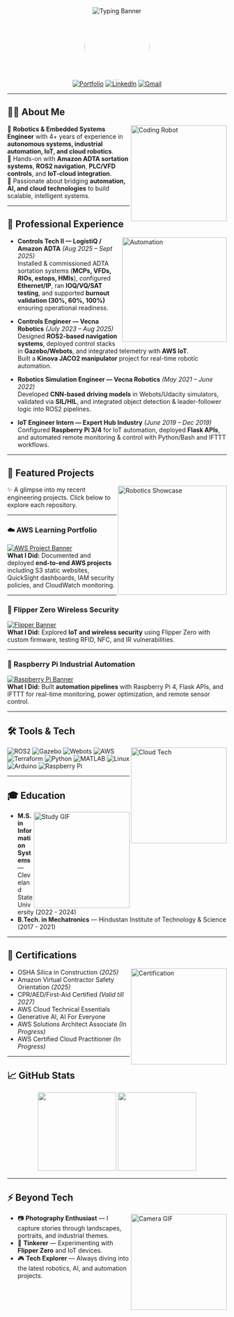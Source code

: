 <!-- Banner Section -->
<div align="center">
  <img src="https://readme-typing-svg.herokuapp.com?font=Orbitron&size=35&duration=2800&pause=1000&color=00cfc8&center=true&vCenter=true&width=700&height=70&lines=Sai+Charan+Pasupuleti;Robotics+%7C+Controls+%7C+IoT+%7C+Cloud;Engineer+Building+Automation+%26+AI+Systems" alt="Typing Banner" />
</div>

<!-- Profile Picture -->
<div align="center">
  <img src="assets/profile.png" width="150" style="border-radius:50%;" />
</div>

<!-- Badges -->
<div align="center">
  <a href="https://psaicharan921.github.io/"><img src="https://img.shields.io/badge/Portfolio-Visit-137dc5?style=for-the-badge&logo=github&logoColor=white" alt="Portfolio"/></a>
  <a href="https://www.linkedin.com/in/saicharanpasupuleti/"><img src="https://img.shields.io/badge/LinkedIn-Connect-0a66c2?style=for-the-badge&logo=linkedin&logoColor=white" alt="LinkedIn"/></a>
  <a href="mailto:saicharanpasupuleti8@gmail.com"><img src="https://img.shields.io/badge/Email-Contact-EA4335?style=for-the-badge&logo=gmail&logoColor=white" alt="Gmail"/></a>
</div>

---

## 👨‍💻 About Me
<img align="right" alt="Coding Robot" width="220" src="https://media.giphy.com/media/bGgsc5mWoryfgKBx1u/giphy.gif"/>

🔹 **Robotics & Embedded Systems Engineer** with 4+ years of experience in **autonomous systems, industrial automation, IoT, and cloud robotics**.  
🔹 Hands-on with **Amazon ADTA sortation systems**, **ROS2 navigation**, **PLC/VFD controls**, and **IoT-cloud integration**.  
🔹 Passionate about bridging **automation, AI, and cloud technologies** to build scalable, intelligent systems.  

---

## 🏢 Professional Experience
<img align="right" alt="Automation" width="240" src="https://media.giphy.com/media/coxQHKASG60HrHtvkt/giphy.gif"/>

- **Controls Tech II — LogistiQ / Amazon ADTA** *(Aug 2025 – Sept 2025)*  
  Installed & commissioned ADTA sortation systems (**MCPs, VFDs, RIOs, estops, HMIs**), configured **Ethernet/IP**, ran **IOQ/VQ/SAT testing**, and supported **burnout validation (30%, 60%, 100%)** ensuring operational readiness.  

- **Controls Engineer — Vecna Robotics** *(July 2023 – Aug 2025)*  
  Designed **ROS2-based navigation systems**, deployed control stacks in **Gazebo/Webots**, and integrated telemetry with **AWS IoT**.  
  Built a **Kinova JACO2 manipulator** project for real-time robotic automation.  

- **Robotics Simulation Engineer — Vecna Robotics** *(May 2021 – June 2022)*  
  Developed **CNN-based driving models** in Webots/Udacity simulators, validated via **SIL/HIL**, and integrated object detection & leader-follower logic into ROS2 pipelines.  

- **IoT Engineer Intern — Expert Hub Industry** *(June 2019 – Dec 2019)*  
  Configured **Raspberry Pi 3/4** for IoT automation, deployed **Flask APIs**, and automated remote monitoring & control with Python/Bash and IFTTT workflows.  

---

## 🚀 Featured Projects
<img align="right" alt="Robotics Showcase" width="250" src="https://media.giphy.com/media/L8K62iTDkzGX6/giphy.gif"/>

✨ A glimpse into my recent engineering projects. Click below to explore each repository.  

---

### ☁️ AWS Learning Portfolio  
[![AWS Project Banner](https://user-images.githubusercontent.com/74038190/225813708-98b745f2-7d22-48cf-9150-083f1b00d6c9.gif)](https://github.com/psaicharan921/aws-learning-portfolio)  
**What I Did:** Documented and deployed **end-to-end AWS projects** including S3 static websites, QuickSight dashboards, IAM security policies, and CloudWatch monitoring.  

---

### 🔐 Flipper Zero Wireless Security  
[![Flipper Banner](https://media.giphy.com/media/l41YvpiF5L9W6ztMA/giphy.gif)](https://github.com/psaicharan921/flipper-zero-security)  
**What I Did:** Explored **IoT and wireless security** using Flipper Zero with custom firmware, testing RFID, NFC, and IR vulnerabilities.  

---

### 📡 Raspberry Pi Industrial Automation  
[![Raspberry Pi Banner](https://media.giphy.com/media/XbJ0i63UozoYc/giphy.gif)](https://github.com/psaicharan921/pi-industrial-automation)  
**What I Did:** Built **automation pipelines** with Raspberry Pi 4, Flask APIs, and IFTTT for real-time monitoring, power optimization, and remote sensor control.  

---

## 🛠️ Tools & Tech
<img align="right" alt="Cloud Tech" width="220" src="https://media.giphy.com/media/qgQUggAC3Pfv687qPC/giphy.gif"/>

![ROS2](https://img.shields.io/badge/ROS2-22314E?style=flat&logo=ros&logoColor=white)
![Gazebo](https://img.shields.io/badge/Gazebo-808080?style=flat&logo=ros&logoColor=white)
![Webots](https://img.shields.io/badge/Webots-22314E?style=flat&logo=ros&logoColor=white)
![AWS](https://img.shields.io/badge/AWS-FF9900?style=flat&logo=amazon-aws&logoColor=white)
![Terraform](https://img.shields.io/badge/Terraform-5C4EE5?style=flat&logo=terraform&logoColor=white)
![Python](https://img.shields.io/badge/Python-3670A0?style=flat&logo=python&logoColor=white)
![MATLAB](https://img.shields.io/badge/MATLAB-0076A8?style=flat&logo=mathworks&logoColor=white)
![Linux](https://img.shields.io/badge/Linux-FCC624?style=flat&logo=linux&logoColor=black)
![Arduino](https://img.shields.io/badge/Arduino-00979D?style=flat&logo=arduino&logoColor=white)
![Raspberry Pi](https://img.shields.io/badge/Raspberry%20Pi-C51A4A?style=flat&logo=raspberry-pi&logoColor=white)

---

## 🎓 Education
<img align="right" alt="Study GIF" width="220" src="https://media.giphy.com/media/26AHONQ79FdWZhAI0/giphy.gif"/>

- **M.S. in Information Systems** — Cleveland State University (2022 - 2024)  
- **B.Tech. in Mechatronics** — Hindustan Institute of Technology & Science (2017 - 2021)  

---

## 📜 Certifications
<img align="right" alt="Certification" width="220" src="https://media.giphy.com/media/3o7aD2saalBwwftBIY/giphy.gif"/>

- OSHA Silica in Construction *(2025)*  
- Amazon Virtual Contractor Safety Orientation *(2025)*  
- CPR/AED/First-Aid Certified *(Valid till 2027)*  
- AWS Cloud Technical Essentials  
- Generative AI, AI For Everyone  
- AWS Solutions Architect Associate *(In Progress)*  
- AWS Certified Cloud Practitioner *(In Progress)*  

---

## 📈 GitHub Stats
<div align="center">
  <img src="https://github-readme-stats.vercel.app/api?username=psaicharan921&show_icons=true&theme=tokyonight&count_private=true&hide_border=true" height="180">
  <img src="https://github-readme-streak-stats.herokuapp.com/?user=psaicharan921&theme=tokyonight&hide_border=true" height="180">
</div>

---

## ⚡ Beyond Tech
<img align="right" alt="Camera GIF" width="220" src="https://media.giphy.com/media/xT0Gqn9yuw8hnPGn5K/giphy.gif"/>

- 📷 **Photography Enthusiast** — I capture stories through landscapes, portraits, and industrial themes.  
- 🔧 **Tinkerer** — Experimenting with **Flipper Zero** and IoT devices.  
- 🎮 **Tech Explorer** — Always diving into the latest robotics, AI, and automation projects.  
